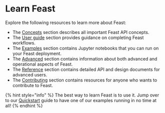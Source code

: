 # Learn Feast

Explore the following resources to learn more about Feast:

* The [Concepts](../) section describes all important Feast API concepts.
* The [User guide](../user-guide/data-ingestion.md) section provides guidance on completing Feast workflows.
* The [Examples](https://github.com/feast-dev/feast/tree/master/examples) section contains Jupyter notebooks that you can run on your Feast deployment.
* The [Advanced]() section contains information about both advanced and operational aspects of Feast.
* The [Reference](../reference/api/) section contains detailed API and design documents for advanced users.
* The [Contributing](../contributing/contributing.md) section contains resources for anyone who wants to contribute to Feast.

{% hint style="info" %}
The best way to learn Feast is to use it. Jump over to our [Quickstart](../quickstart.md) guide to have one of our examples running in no time at all!
{% endhint %}

